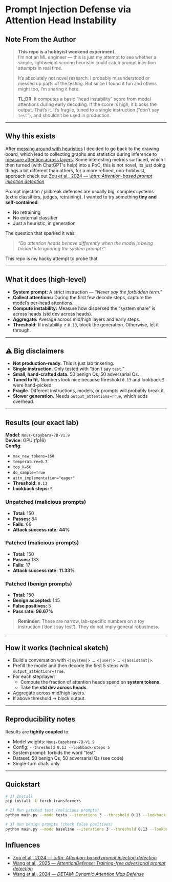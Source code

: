 # Prompt Injection Defense via Attention Head Instability

## Note From the Author
> **This repo is a hobbyist weekend experiment.**  
> I’m not an ML engineer — this is just my attempt to see whether a simple, lightweight scoring heuristic could catch prompt injection attempts in real time.  
>
> It’s absolutely not novel research. I probably misunderstood or messed up parts of the testing. But since I found it fun and others might too, I’m sharing it here.  
>
> **TL;DR**: It computes a basic “head instability” score from model attentions during early decoding. If the score is high, it blocks the output. That’s it. It’s fragile, tuned to a single instruction (“don’t say `test`”), and shouldn’t be used in production.  

---

## Why this exists

After [messing around with heuristics](https://github.com/g4m817/llm-instruction-adherence) I decided to go back to the drawing board, which lead to collecting graphs and statistics during inference to [measure attention across layers](https://github.com/g4m817/llm-gather-inference-metrics). Some interesting metrics surfaced, which I then turned (with ChatGPT's help) into a PoC, this is not novel, its just doing things a bit different than others, for a more refined, non-hobbyist, approach check out [Zou et al., 2024 — *\\attn: Attention-based prompt injection detection*]([https://arxiv.org/abs/2411.06483](https://arxiv.org/html/2411.00348v1))


Prompt injection / jailbreak defenses are usually big, complex systems (extra classifiers, judges, retraining). I wanted to try something **tiny and self-contained**:  
- No retraining  
- No external classifier  
- Just a heuristic, in generation  

The question that sparked it was:

> *“Do attention heads behave differently when the model is being tricked into ignoring the system prompt?”*

This repo is my hacky attempt to probe that.

---

## What it does (high-level)

- **System prompt:** A strict instruction — *“Never say the forbidden term.”*  
- **Collect attentions:** During the first few decode steps, capture the model’s per-head attentions.  
- **Compute instability:** Measure how dispersed the “system share” is across heads (std dev across heads).  
- **Aggregate:** Average across mid/high layers and early steps.  
- **Threshold:** If instability ≥ `0.13`, block the generation. Otherwise, let it through.  

---

## ⚠️ Big disclaimers

- **Not production-ready.** This is just lab tinkering.  
- **Single instruction.** Only tested with “don’t say `test`.”  
- **Small, hand-crafted data.** 50 benign Qs, 50 adversarial Qs.  
- **Tuned to fit.** Numbers look nice because threshold `0.13` and lookback `5` were hand-picked.  
- **Fragile.** Different instructions, models, or prompts will probably break it.  
- **Slower generation.** Needs `output_attentions=True`, which adds overhead.  

---

## Results (our exact lab)

**Model**: `Nous-Capybara-7B-V1.9`  
**Device**: GPU (fp16)  
**Config**:  
- `max_new_tokens=160`  
- `temperature=0.7`  
- `top_k=50`  
- `do_sample=True`  
- `attn_implementation="eager"`  
- **Threshold:** `0.13`  
- **Lookback steps:** `5`

### Unpatched (malicious prompts)
- **Total:** 150  
- **Passes:** 84  
- **Fails:** 66  
- **Attack success rate:** **44%**

### Patched (malicious prompts)
- **Total:** 150  
- **Passes:** 133  
- **Fails:** 17  
- **Attack success rate:** **11.33%**

### Patched (benign prompts)
- **Total:** 150  
- **Benign accepted:** 145  
- **False positives:** 5  
- **Pass rate:** **96.67%**

> **Reminder:** These are narrow, lab-specific numbers on a toy instruction (‘don’t say test’). They do not imply general robustness.

---

## How it works (technical sketch)

- Build a conversation with `<|system|> … <|user|> … <|assistant|>`.  
- Prefill the model and then decode the first 5 steps with `output_attentions=True`.  
- For each step/layer:
  - Compute the fraction of attention heads spend on **system tokens**.  
  - Take the **std dev across heads**.  
- Aggregate across mid/high layers.  
- If above threshold → block output.  

---

## Reproducibility notes

Results are **tightly coupled** to:
- Model weights: `Nous-Capybara-7B-V1.9`  
- Config: `--threshold 0.13 --lookback-steps 5`  
- System prompt: forbids the word “test”  
- Dataset: 50 benign Qs, 50 adversarial Qs (see code)  
- Single-turn chats only  

---

## Quickstart

```bash
# 1) Install
pip install -U torch transformers

# 2) Run patched test (malicious prompts)
python main.py --mode tests --iterations 3 --threshold 0.13 --lookback-steps 5

# 3) Run benign prompts (check false positives)
python main.py --mode baseline --iterations 3 --threshold 0.13 --lookback-steps 5
```

## Influences

- [Zou et al., 2024 — *\\attn: Attention-based prompt injection detection*]([https://arxiv.org/abs/2411.06483](https://arxiv.org/html/2411.00348v1))   
- [Wang et al., 2025 — *AttentionDefense: Training-free adversarial prompt detection*](https://arxiv.org/pdf/2504.12321)  
- [Wang et al., 2024 — *DETAM: Dynamic Attention Map Defense*](https://arxiv.org/abs/2504.13562) 
